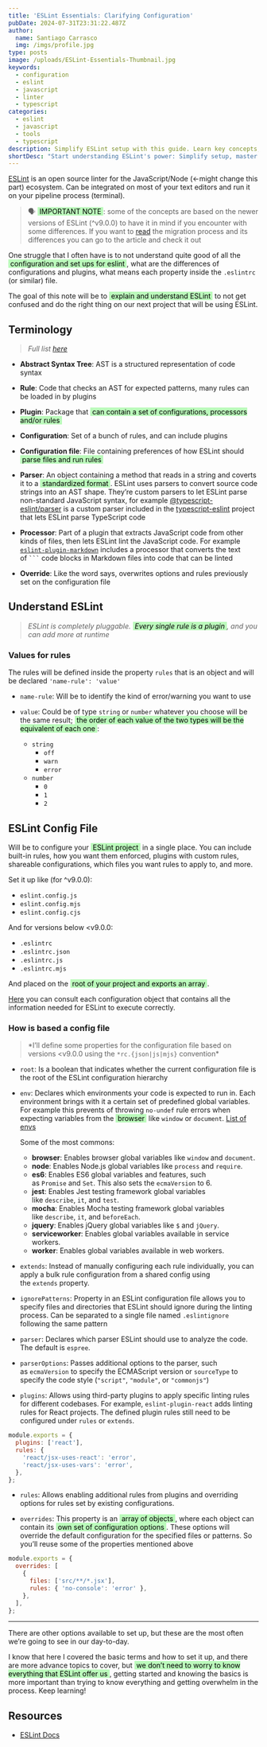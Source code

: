 ```yaml
---
title: 'ESLint Essentials: Clarifying Configuration'
pubDate: 2024-07-31T23:31:22.487Z
author:
  name: Santiago Carrasco
  img: /imgs/profile.jpg
type: posts
image: /uploads/ESLint-Essentials-Thumbnail.jpg
keywords:
  - configuration
  - eslint
  - javascript
  - linter
  - typescript
categories:
  - eslint
  - javascript
  - tools
  - typescript
description: Simplify ESLint setup with this guide. Learn key concepts, explore config options, and customize ESLint for your projects. Master linting effortlessly.
shortDesc: "Start understanding ESLint's power: Simplify setup, master configs, boost your code quality."
---
```


[ESLint](https://eslint.org/) is an open source linter for the JavaScript/Node (←might change this part) ecosystem. Can be integrated on most of your text editors and run it on your pipeline process (terminal).

> 🗣️ <mark style="background: #BBFABB; padding-inline: 4px;">IMPORTANT NOTE</mark>: some of the concepts are based on the newer versions of ESLint (^v9.0.0) to have it in mind if you encounter with some differences. If you want to [read](https://eslint.org/docs/latest/use/configure/migration-guide) the migration process and its differences you can go to the article and check it out

One struggle that I often have is to not understand quite good of all the <mark style="background: #BBFABB; padding-inline: 4px;">configuration and set ups for eslint</mark>, what are the differences of configurations and plugins, what means each property inside the `.eslintrc` (or similar) file.

The goal of this note will be to <mark style="background: #BBFABB; padding-inline: 4px;">explain and understand ESLint</mark> to not get confused and do the right thing on our next project that will be using ESLint.

## Terminology

> _Full list [here](https://eslint.org/docs/latest/use/core-concepts/glossary#shareable-config-configuration)_

- **Abstract Syntax Tree**: AST is a structured representation of code syntax

- **Rule**: Code that checks an AST for expected patterns, many rules can be loaded in by plugins

- **Plugin**: Package that <mark style="background: #BBFABB; padding-inline: 4px;">can contain a set of configurations, processors and/or rules</mark>

- **Configuration**: Set of a bunch of rules, and can include plugins

- **Configuration file**: File containing preferences of how ESLint should <mark style="background: #BBFABB; padding-inline: 4px;">parse files and run rules</mark>

- **Parser**: An object containing a method that reads in a string and coverts it to a <mark style="background: #BBFABB; padding-inline: 4px;">standardized format</mark>. ESLint uses parsers to convert source code strings into an AST shape. They’re custom parsers to let ESLint parse non-standard JavaScript syntax, for example [@typescript-eslint/parser](https://www.npmjs.com/package/@typescript-eslint/parser) is a custom parser included in the [typescript-eslint](https://typescript-eslint.io/) project that lets ESLint parse TypeScript code

- **Processor**: Part of a plugin that extracts JavaScript code from other kinds of files, then lets ESLint lint the JavaScript code. For example [`eslint-plugin-markdown`](https://github.com/eslint/eslint-plugin-markdown) includes a processor that converts the text of ` ``` ` code blocks in Markdown files into code that can be linted

- **Override**: Like the word says, overwrites options and rules previously set on the configuration file

## Understand ESLint

> _ESLint is completely pluggable. <mark style="background: #BBFABB; padding-inline: 4px;">Every single rule is a plugin</mark>, and you can add more at runtime_

### Values for rules

The rules will be defined inside the property `rules` that is an object and will be declared `'name-rule': 'value'`

- `name-rule`: Will be to identify the kind of error/warning you want to use

- `value`: Could be of type `string` or `number` whatever you choose will be the same result; <mark style="background: #BBFABB; padding-inline: 4px;">the order of each value of the two types will be the equivalent of each one</mark>:
  - `string`
    - `off`
    - `warn`
    - `error`
  - `number`
    - `0`
    - `1`
    - `2`

## ESLint Config File

Will be to configure your <mark style="background: #BBFABB; padding-inline: 4px;">ESLint project</mark> in a single place. You can include built-in rules, how you want them enforced, plugins with custom rules, shareable configurations, which files you want rules to apply to, and more.

Set it up like (for ^v9.0.0):

- `eslint.config.js`
- `eslint.config.mjs`
- `eslint.config.cjs`

And for versions below <v9.0.0:

- `.eslintrc`
- `.eslintrc.json`
- `.eslintrc.js`
- `.eslintrc.mjs`

And placed on the <mark style="background: #BBFABB; padding-inline: 4px;">root of your project and exports an array</mark>.

[Here](https://eslint.org/docs/latest/use/configure/configuration-files#configuration-objects) you can consult each configuration object that contains all the information needed for ESLint to execute correctly.

### How is based a config file

> *I’ll define some properties for the configuration file based on versions <v9.0.0 using the `*rc.{json|js|mjs}` convention\*

- `root`: Is a boolean that indicates whether the current configuration file is the root of the ESLint configuration hierarchy

- `env`: Declares which environments your code is expected to run in. Each environment brings with it a certain set of predefined global variables. For example this prevents of throwing `no-undef` rule errors when expecting variables from the <mark style="background: #BBFABB; padding-inline: 4px;">browser</mark> like `window` or `document`. [List of envs](https://eslint.org/docs/v8.x/use/configure/language-options#specifying-environments)

  Some of the most commons:

  - **browser**: Enables browser global variables like `window` and `document`.
  - **node**: Enables Node.js global variables like `process` and `require`.
  - **es6**: Enables ES6 global variables and features, such as `Promise` and `Set`. This also sets the `ecmaVersion` to 6.
  - **jest**: Enables Jest testing framework global variables like `describe`, `it`, and `test`.
  - **mocha**: Enables Mocha testing framework global variables like `describe`, `it`, and `beforeEach`.
  - **jquery**: Enables jQuery global variables like `$` and `jQuery`.
  - **serviceworker**: Enables global variables available in service workers.
  - **worker**: Enables global variables available in web workers.

- `extends`: Instead of manually configuring each rule individually, you can apply a bulk rule configuration from a shared config using the `extends` property.

- `ignorePatterns`: Property in an ESLint configuration file allows you to specify files and directories that ESLint should ignore during the linting process. Can be separated to a single file named `.eslintignore` following the same pattern

- `parser`: Declares which parser ESLint should use to analyze the code. The default is `espree`.

- `parserOptions`: Passes additional options to the parser, such as `ecmaVersion` to specify the ECMAScript version or `sourceType` to specify the code style (`"script"`, `"module"`, or `"commonjs"`)

- `plugins`: Allows using third-party plugins to apply specific linting rules for different codebases. For example, `eslint-plugin-react` adds linting rules for React projects. The defined plugin rules still need to be configured under `rules` or `extends`.

```javascript
module.exports = {
  plugins: ['react'],
  rules: {
    'react/jsx-uses-react': 'error',
    'react/jsx-uses-vars': 'error',
  },
};
```

- `rules`: Allows enabling additional rules from plugins and overriding options for rules set by existing configurations.

- `overrides`: This property is an <mark style="background: #BBFABB; padding-inline: 4px;">array of objects</mark>, where each object can contain its <mark style="background: #BBFABB; padding-inline: 4px;">own set of configuration options</mark>. These options will override the default configuration for the specified files or patterns. So you’ll reuse some of the properties mentioned above

```javascript
module.exports = {
  overrides: [
    {
      files: ['src/**/*.jsx'],
      rules: { 'no-console': 'error' },
    },
  ],
};
```

---

There are other options available to set up, but these are the most often we’re going to see in our day-to-day.

I know that here I covered the basic terms and how to set it up, and there are more advance topics to cover, but <mark style="background: #BBFABB; padding-inline: 4px;">we don’t need to worry to know everything that ESLint offer us</mark>, getting started and knowing the basics is more important than trying to know everything and getting overwhelm in the process. Keep learning!

## Resources

- [ESLint Docs](https://eslint.org/docs/latest/use/core-concepts/)
